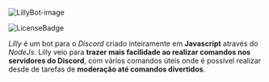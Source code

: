 ![LillyBot-image](https://i.ibb.co/ScXTv01/Photo-Editor-20200914-160614.jpg)

![LicenseBadge](https://img.shields.io/badge/License-MIT-green)

*Lilly* é um bot para o *Discord* criado inteiramente em **Javascript** através do *NodeJs*. Lilly veio para **trazer mais facilidade ao realizar comandos nos servidores do Discord**, com vários comandos úteis onde é possível realizar desde de tarefas de **moderação até comandos divertidos**.
